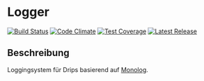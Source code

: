 # Logger

[![Build Status](https://travis-ci.org/Prowect/Logger.svg)](https://travis-ci.org/Prowect/Logger)
[![Code Climate](https://codeclimate.com/github/Prowect/Logger/badges/gpa.svg)](https://codeclimate.com/github/Prowect/Logger)
[![Test Coverage](https://codeclimate.com/github/Prowect/Logger/badges/coverage.svg)](https://codeclimate.com/github/Prowect/Logger/coverage)
[![Latest Release](https://img.shields.io/packagist/v/drips/Logger.svg)](https://packagist.org/packages/drips/logger)

## Beschreibung

Loggingsystem für Drips basierend auf [Monolog](https://github.com/Seldaek/monolog).
